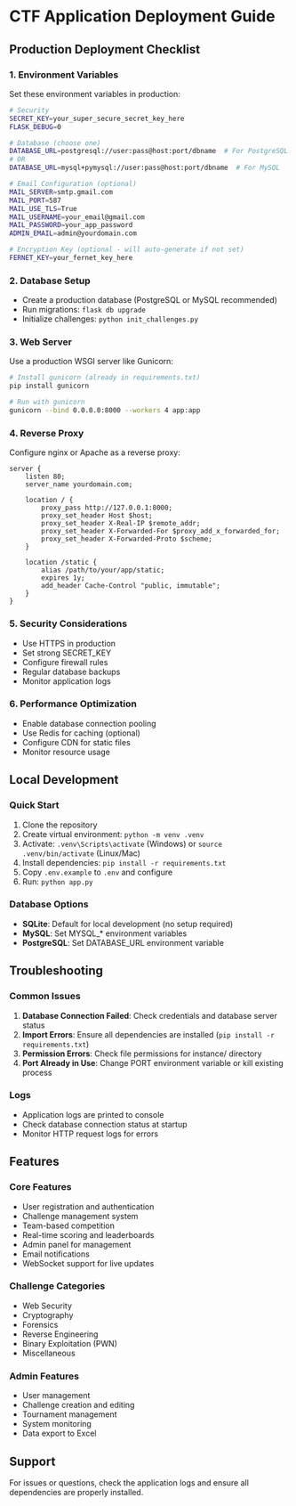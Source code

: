 # CTF Application Deployment Guide

## Production Deployment Checklist

### 1. Environment Variables
Set these environment variables in production:

```bash
# Security
SECRET_KEY=your_super_secure_secret_key_here
FLASK_DEBUG=0

# Database (choose one)
DATABASE_URL=postgresql://user:pass@host:port/dbname  # For PostgreSQL
# OR
DATABASE_URL=mysql+pymysql://user:pass@host:port/dbname  # For MySQL

# Email Configuration (optional)
MAIL_SERVER=smtp.gmail.com
MAIL_PORT=587
MAIL_USE_TLS=True
MAIL_USERNAME=your_email@gmail.com
MAIL_PASSWORD=your_app_password
ADMIN_EMAIL=admin@yourdomain.com

# Encryption Key (optional - will auto-generate if not set)
FERNET_KEY=your_fernet_key_here
```

### 2. Database Setup
- Create a production database (PostgreSQL or MySQL recommended)
- Run migrations: `flask db upgrade`
- Initialize challenges: `python init_challenges.py`

### 3. Web Server
Use a production WSGI server like Gunicorn:

```bash
# Install gunicorn (already in requirements.txt)
pip install gunicorn

# Run with gunicorn
gunicorn --bind 0.0.0.0:8000 --workers 4 app:app
```

### 4. Reverse Proxy
Configure nginx or Apache as a reverse proxy:

```nginx
server {
    listen 80;
    server_name yourdomain.com;
    
    location / {
        proxy_pass http://127.0.0.1:8000;
        proxy_set_header Host $host;
        proxy_set_header X-Real-IP $remote_addr;
        proxy_set_header X-Forwarded-For $proxy_add_x_forwarded_for;
        proxy_set_header X-Forwarded-Proto $scheme;
    }
    
    location /static {
        alias /path/to/your/app/static;
        expires 1y;
        add_header Cache-Control "public, immutable";
    }
}
```

### 5. Security Considerations
- Use HTTPS in production
- Set strong SECRET_KEY
- Configure firewall rules
- Regular database backups
- Monitor application logs

### 6. Performance Optimization
- Enable database connection pooling
- Use Redis for caching (optional)
- Configure CDN for static files
- Monitor resource usage

## Local Development

### Quick Start
1. Clone the repository
2. Create virtual environment: `python -m venv .venv`
3. Activate: `.venv\Scripts\activate` (Windows) or `source .venv/bin/activate` (Linux/Mac)
4. Install dependencies: `pip install -r requirements.txt`
5. Copy `.env.example` to `.env` and configure
6. Run: `python app.py`

### Database Options
- **SQLite**: Default for local development (no setup required)
- **MySQL**: Set MYSQL_* environment variables
- **PostgreSQL**: Set DATABASE_URL environment variable

## Troubleshooting

### Common Issues
1. **Database Connection Failed**: Check credentials and database server status
2. **Import Errors**: Ensure all dependencies are installed (`pip install -r requirements.txt`)
3. **Permission Errors**: Check file permissions for instance/ directory
4. **Port Already in Use**: Change PORT environment variable or kill existing process

### Logs
- Application logs are printed to console
- Check database connection status at startup
- Monitor HTTP request logs for errors

## Features

### Core Features
- User registration and authentication
- Challenge management system
- Team-based competition
- Real-time scoring and leaderboards
- Admin panel for management
- Email notifications
- WebSocket support for live updates

### Challenge Categories
- Web Security
- Cryptography
- Forensics
- Reverse Engineering
- Binary Exploitation (PWN)
- Miscellaneous

### Admin Features
- User management
- Challenge creation and editing
- Tournament management
- System monitoring
- Data export to Excel

## Support
For issues or questions, check the application logs and ensure all dependencies are properly installed.
